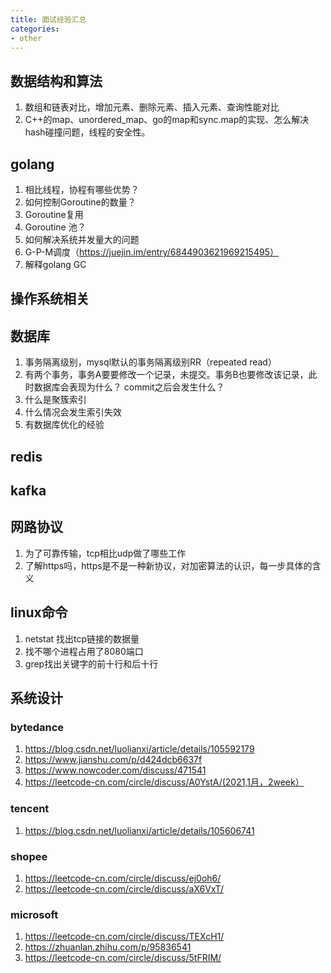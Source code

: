```yaml
---
title: 面试经验汇总
categories:
- other
---
```


## 数据结构和算法
1. 数组和链表对比，增加元素、删除元素、插入元素、查询性能对比
2. C++的map、unordered_map、go的map和sync.map的实现、怎么解决hash碰撞问题，线程的安全性。


## golang 
1. 相比线程，协程有哪些优势？
1. 如何控制Goroutine的数量？
2. Goroutine复用
3. Goroutine 池？
4. 如何解决系统并发量大的问题
5. G-P-M调度（https://juejin.im/entry/6844903621969215495）
6. 解释golang GC


## 操作系统相关


## 数据库
1. 事务隔离级别，mysql默认的事务隔离级别RR（repeated read）
2. 有两个事务，事务A要要修改一个记录，未提交。事务B也要修改该记录，此时数据库会表现为什么？ commit之后会发生什么？
3. 什么是聚簇索引
4. 什么情况会发生索引失效
5. 有数据库优化的经验


## redis

## kafka


## 网路协议
1. 为了可靠传输，tcp相比udp做了哪些工作
2. 了解https吗，https是不是一种新协议，对加密算法的认识，每一步具体的含义


## linux命令
1. netstat 找出tcp链接的数据量 
2. 找不哪个进程占用了8080端口
3. grep找出关键字的前十行和后十行


## 系统设计


### bytedance
1. https://blog.csdn.net/luolianxi/article/details/105592179
2. https://www.jianshu.com/p/d424dcb6637f
3. https://www.nowcoder.com/discuss/471541
4. https://leetcode-cn.com/circle/discuss/A0YstA/(2021,1月，2week）

### tencent
1. https://blog.csdn.net/luolianxi/article/details/105606741

### shopee
1. https://leetcode-cn.com/circle/discuss/ej0oh6/
2. https://leetcode-cn.com/circle/discuss/aX6VxT/

### microsoft
1. https://leetcode-cn.com/circle/discuss/TEXcH1/
2. https://zhuanlan.zhihu.com/p/95836541
3. https://leetcode-cn.com/circle/discuss/5tFRIM/
